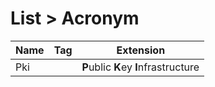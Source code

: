 ---
---

# List > Acronym
|Name|Tag|Extension
|-|-|-|
|Pki||**P**ublic **K**ey **I**nfrastructure|
<br>

